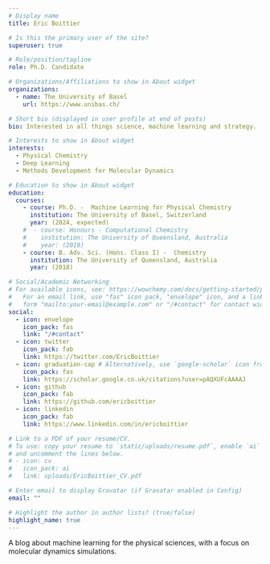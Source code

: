 ```yaml
---
# Display name
title: Eric Boittier

# Is this the primary user of the site?
superuser: true

# Role/position/tagline
role: Ph.D. Candidate

# Organizations/Affiliations to show in About widget
organizations:
  - name: The University of Basel
    url: https://www.unibas.ch/

# Short bio (displayed in user profile at end of posts)
bio: Interested in all things science, machine learning and strategy.

# Interests to show in About widget
interests:
  - Physical Chemistry
  - Deep Learning
  - Methods Development for Molecular Dynamics

# Education to show in About widget
education:
  courses:
    - course: Ph.D. -  Machine Learning for Physical Chemistry
      institution: The University of Basel, Switzerland
      year: (2024, expected)
    #  - course: Honours - Computational Chemistry
    #    institution: The University of Queensland, Australia
    #    year: (2019)
    - course: B. Adv. Sci. (Hons. Class I) -  Chemistry
      institution: The University of Queensland, Australia
      year: (2018)

# Social/Academic Networking
# For available icons, see: https://wowchemy.com/docs/getting-started/page-builder/#icons
#   For an email link, use "fas" icon pack, "envelope" icon, and a link in the
#   form "mailto:your-email@example.com" or "/#contact" for contact widget.
social:
  - icon: envelope
    icon_pack: fas
    link: "/#contact"
  - icon: twitter
    icon_pack: fab
    link: https://twitter.com/EricBoittier
  - icon: graduation-cap # Alternatively, use `google-scholar` icon from `ai` icon pack
    icon_pack: fas
    link: https://scholar.google.co.uk/citations?user=pAQXUFcAAAAJ
  - icon: github
    icon_pack: fab
    link: https://github.com/ericboittier
  - icon: linkedin
    icon_pack: fab
    link: https://www.linkedin.com/in/ericboittier

# Link to a PDF of your resume/CV.
# To use: copy your resume to `static/uploads/resume.pdf`, enable `ai` icons in `params.toml`,
# and uncomment the lines below.
# - icon: cv
#   icon_pack: ai
#   link: uploads/EricBoittier_CV.pdf

# Enter email to display Gravatar (if Gravatar enabled in Config)
email: ""

# Highlight the author in author lists? (true/false)
highlight_name: true
---
```


A blog about machine learning for the physical sciences, with a focus on molecular dynamics simulations.

<!-- I'm a Ph.D. candidate working under the supervision of Prof. Markus Meuwly and Prof. O. Anatole von Lilienfeld. -->

<!-- {{< icon name="download" pack="fas" >}} Download my {{< staticref "uploads/EricBoittier_CV.pdf" "newtab" >}}resumé{{< /staticref >}}. -->
